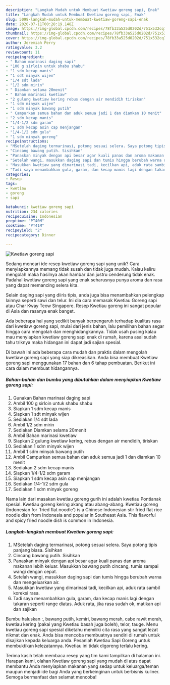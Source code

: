 ```yaml
---
description: "Langkah Mudah untuk Membuat Kwetiaw goreng sapi, Enak"
title: "Langkah Mudah untuk Membuat Kwetiaw goreng sapi, Enak"
slug: 5098-langkah-mudah-untuk-membuat-kwetiaw-goreng-sapi-enak
date: 2020-07-11T00:28:19.148Z
image: https://img-global.cpcdn.com/recipes/78fb33a525d0202d/751x532cq70/kwetiaw-goreng-sapi-foto-resep-utama.jpg
thumbnail: https://img-global.cpcdn.com/recipes/78fb33a525d0202d/751x532cq70/kwetiaw-goreng-sapi-foto-resep-utama.jpg
cover: https://img-global.cpcdn.com/recipes/78fb33a525d0202d/751x532cq70/kwetiaw-goreng-sapi-foto-resep-utama.jpg
author: Jeremiah Perry
ratingvalue: 3.2
reviewcount: 11
recipeingredient:
- " Bahan marinasi daging sapi"
- "100 g sirloin untuk shabu shabu"
- "1 sdm kecap manis"
- "1 sdt minyak wijen"
- "1/4 sdt lada"
- "1/2 sdm mirin"
- " Diamkan selama 20menit"
- " Bahan marinasi kwetiaw"
- "2 gulung kwetiaw kering rebus dengan air mendidih tiriskan"
- "1 sdm minyak wijen"
- "1 sdm minyak bawang putih"
- " Campurkan semua bahan dan aduk semua jadi 1 dan diamkan 10 menit"
- "2 sdm kecap manis"
- "1/4-1/2 sdm garam"
- "1 sdm kecap asin cap menjangan"
- "1/4-1/2 sdm gula"
- "1 sdm minyak goreng"
recipeinstructions:
- "MSetelah daging termarinasi, potong sesuai selera. Saya potong tipis panjang biasa. Sisihkan"
- "Cincang bawang putih. Sisihkan"
- "Panaskan minyak dengan api besar agar kuali panas dan aroma makanan lebih keluar. Masukkan bawang putih cincang, tumis sampai wangi dengan cepat."
- "Setelah wangi, masukkan daging sapi dan tumis hingga berubah warna dan mengeluarkan air."
- "Masukkan kwetiaw yang dimarinasi tadi, kecilkan api, aduk rata sambil koreksi rasa."
- "Tadi saya menambahkan gula, garam, dan kecap manis lagi dengan takaran seperti range diatas. Aduk rata, jika rasa sudah ok, matikan api dan sajikan"
categories:
- Resep
tags:
- kwetiaw
- goreng
- sapi

katakunci: kwetiaw goreng sapi 
nutrition: 234 calories
recipecuisine: Indonesian
preptime: "PT40M"
cooktime: "PT41M"
recipeyield: "2"
recipecategory: Dinner

---
```



![Kwetiaw goreng sapi](https://img-global.cpcdn.com/recipes/78fb33a525d0202d/751x532cq70/kwetiaw-goreng-sapi-foto-resep-utama.jpg)

Sedang mencari ide resep kwetiaw goreng sapi yang unik? Cara menyiapkannya memang tidak susah dan tidak juga mudah. Kalau keliru mengolah maka hasilnya akan hambar dan justru cenderung tidak enak. Padahal kwetiaw goreng sapi yang enak seharusnya punya aroma dan rasa yang dapat memancing selera kita.

Selain daging sapi yang diiris tipis, anda juga bisa menambahkan pelengkap lainnya seperti sawi dan telur. Ini dia cara memasak Kwetiau Goreng sapi atau Char Kway Teow Singapore. Resep Kwetiau goreng ini sangat popular di Asia dan rasanya enak banget.

Ada beberapa hal yang sedikit banyak berpengaruh terhadap kualitas rasa dari kwetiaw goreng sapi, mulai dari jenis bahan, lalu pemilihan bahan segar hingga cara mengolah dan menghidangkannya. Tidak usah pusing kalau mau menyiapkan kwetiaw goreng sapi enak di rumah, karena asal sudah tahu triknya maka hidangan ini dapat jadi sajian spesial.


Di bawah ini ada beberapa cara mudah dan praktis dalam mengolah kwetiaw goreng sapi yang siap dikreasikan. Anda bisa membuat Kwetiaw goreng sapi menggunakan 17 bahan dan 6 tahap pembuatan. Berikut ini cara dalam membuat hidangannya.

<!--inarticleads1-->

##### Bahan-bahan dan bumbu yang dibutuhkan dalam menyiapkan Kwetiaw goreng sapi:

1. Gunakan  Bahan marinasi daging sapi
1. Ambil 100 g sirloin untuk shabu shabu
1. Siapkan 1 sdm kecap manis
1. Siapkan 1 sdt minyak wijen
1. Sediakan 1/4 sdt lada
1. Ambil 1/2 sdm mirin
1. Sediakan  Diamkan selama 20menit
1. Ambil  Bahan marinasi kwetiaw
1. Siapkan 2 gulung kwetiaw kering, rebus dengan air mendidih, tiriskan
1. Sediakan 1 sdm minyak wijen
1. Ambil 1 sdm minyak bawang putih
1. Ambil  Campurkan semua bahan dan aduk semua jadi 1 dan diamkan 10 menit
1. Sediakan 2 sdm kecap manis
1. Siapkan 1/4-1/2 sdm garam
1. Siapkan 1 sdm kecap asin cap menjangan
1. Sediakan 1/4-1/2 sdm gula
1. Sediakan 1 sdm minyak goreng


Nama lain dari masakan kwetiau goreng gurih ini adalah kwetiau Pontianak spesial. Kwetiau goreng kering akang atau abang-abang. Kwetiau goreng (Indonesian for &#39;fried flat noodle&#39;) is a Chinese Indonesian stir fried flat rice noodle dish from Indonesia and popular in Southeast Asia. This flavorful and spicy fried noodle dish is common in Indonesia. 

<!--inarticleads2-->

##### Langkah-langkah membuat Kwetiaw goreng sapi:

1. MSetelah daging termarinasi, potong sesuai selera. Saya potong tipis panjang biasa. Sisihkan
1. Cincang bawang putih. Sisihkan
1. Panaskan minyak dengan api besar agar kuali panas dan aroma makanan lebih keluar. Masukkan bawang putih cincang, tumis sampai wangi dengan cepat.
1. Setelah wangi, masukkan daging sapi dan tumis hingga berubah warna dan mengeluarkan air.
1. Masukkan kwetiaw yang dimarinasi tadi, kecilkan api, aduk rata sambil koreksi rasa.
1. Tadi saya menambahkan gula, garam, dan kecap manis lagi dengan takaran seperti range diatas. Aduk rata, jika rasa sudah ok, matikan api dan sajikan


Bumbu haluskan :, bawang putih, kemiri, bawang merah, cabe rawit merah, kwetiau kering (pakai yang Kwetiau basah juga boleh), telor, tauge. Menu kwetiau goreng sapi spesial diketahu memiliki cita rasa yang sangat lezat nikmat dan enak. Anda bisa mencoba membuatnya sendiri di rumah untuk disajikan kepada keluarga anda. Pesanlah Kwetiau Sapi Goreng untuk membuktikan kelezatannya. Kwetiau ini tidak digoreng terlalu kering. 

Terima kasih telah membaca resep yang tim kami tampilkan di halaman ini. Harapan kami, olahan Kwetiaw goreng sapi yang mudah di atas dapat membantu Anda menyiapkan makanan yang sedap untuk keluarga/teman maupun menjadi ide bagi Anda yang berkeinginan untuk berbisnis kuliner. Semoga bermanfaat dan selamat mencoba!

